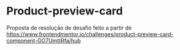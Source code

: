 # Product-preview-card
Proposta de resolução de desafio feito a partir de https://www.frontendmentor.io/challenges/product-preview-card-component-GO7UmttRfa/hub
